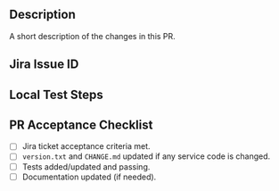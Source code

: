 ## Description

A short description of the changes in this PR.

## Jira Issue ID


## Local Test Steps


## PR Acceptance Checklist
* [ ] Jira ticket acceptance criteria met.
* [ ] `version.txt` and `CHANGE.md` updated if any service code is changed.
* [ ] Tests added/updated and passing.
* [ ] Documentation updated (if needed).
